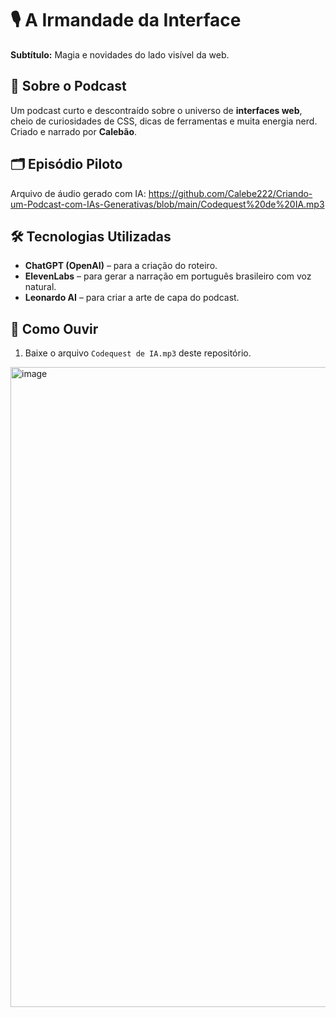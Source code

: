 # 🎙️ A Irmandade da Interface
**Subtítulo:** Magia e novidades do lado visível da web.

## 🧙 Sobre o Podcast
Um podcast curto e descontraído sobre o universo de **interfaces web**, cheio de curiosidades de CSS, dicas de ferramentas e muita energia nerd.  
Criado e narrado por **Calebão**.

## 🗂️ Episódio Piloto
Arquivo de áudio gerado com IA: https://github.com/Calebe222/Criando-um-Podcast-com-IAs-Generativas/blob/main/Codequest%20de%20IA.mp3

## 🛠️ Tecnologias Utilizadas
- **ChatGPT (OpenAI)** – para a criação do roteiro.  
- **ElevenLabs** – para gerar a narração em português brasileiro com voz natural.  
- **Leonardo AI** – para criar a arte de capa do podcast.

## 🚀 Como Ouvir
1. Baixe o arquivo `Codequest de IA.mp3` deste repositório.

<img width="1024" height="1024" alt="image" src="https://github.com/user-attachments/assets/4a26ef5f-ed24-4b74-825c-576c3a5d2ece" />


